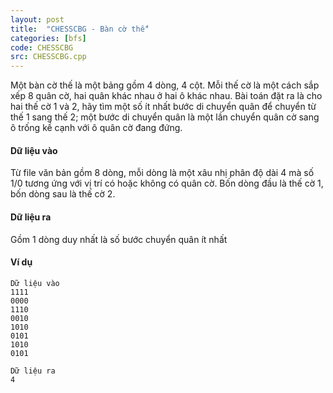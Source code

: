 ```yaml
---
layout: post
title:  "CHESSCBG - Bàn cờ thế"
categories: [bfs]
code: CHESSCBG
src: CHESSCBG.cpp
---
```




Một bàn cờ thế là một bảng gồm 4 dòng, 4 cột. Mỗi thế cờ là một cách sắp xếp 8 quân cờ, hai quân khác nhau ở hai ô khác nhau. Bài toán đặt ra là cho hai thế cờ 1 và 2, hãy tìm một số ít nhất bước di chuyển quân để chuyển từ thế 1 sang thế 2; một bước di chuyển quân là một lần chuyển quân cờ sang ô trống kề cạnh với ô quân cờ đang đứng.

#### Dữ liệu vào

Từ file văn bản gồm 8 dòng, mỗi dòng là một xâu nhị phân độ dài 4 mà số 1/0 tương ứng với vị trí có hoặc không có quân cờ. Bốn dòng đầu là thế cờ 1, bốn dòng sau là thế cờ 2.

#### Dữ liệu ra

Gồm 1 dòng duy nhất là số bước chuyển quân ít nhất

#### Ví dụ

```
Dữ liệu vào
1111
0000
1110
0010
1010
0101
1010
0101

Dữ liệu ra
4
```

<!--more-->

